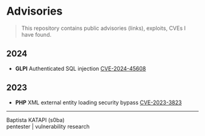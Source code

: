 # Advisories
> This repository contains public advisories (links), exploits, CVEs I have found.

## 2024
* **GLPI** Authenticated SQL injection [CVE-2024-45608](https://github.com/glpi-project/glpi/security/advisories/GHSA-67p8-v79j-jp86)

## 2023
* **PHP** XML external entity loading security bypass [CVE-2023-3823](https://github.com/php/php-src/security/advisories/GHSA-3qrf-m4j2-pcrr)
  

------
Baptista KATAPI (s0ba)  
pentester | vulnerability research 
